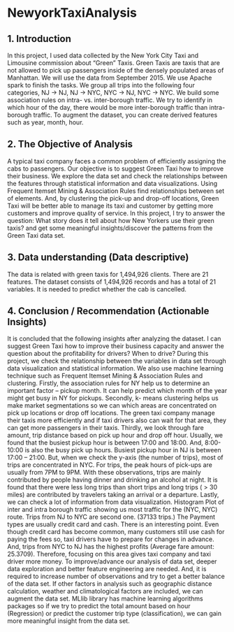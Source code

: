 # NewyorkTaxiAnalysis
## 1. Introduction
In this project, I used data collected by the New York City Taxi and Limousine commission about “Green” Taxis. Green Taxis are taxis that are not allowed to pick up passengers inside of the densely populated areas of Manhattan. We will use the data from September 2015. We use Apache spark to finish the tasks. We group all trips into the following four categories, NJ → NJ, NJ → NYC, NYC → NJ, NYC → NYC. We build some association rules on intra- vs. inter-borough traffic. We try to identify in which hour of the day, there would be more inter-borough traffic than intra-borough traffic. To augment the dataset, you can create derived features such as year, month, hour.

## 2. The Objective of Analysis
A typical taxi company faces a common problem of efficiently assigning the cabs to passengers. Our objective is to suggest Green Taxi how to improve their business. We explore the data set and check the relationships between the features through statistical information and data visualizations. Using Frequent Itemset Mining & Association Rules find relationships between set of elements. And, by clustering the pick-up and drop-off locations, Green Taxi will be better able to manage its taxi and customer by getting more customers and improve quality of service. In this project, I try to answer the question: What story does it tell about how New Yorkers use their green taxis? and get some meaningful insights/discover the patterns from the Green Taxi data set.

## 3. Data understanding (Data descriptive)
The data is related with green taxis for 1,494,926 clients. There are 21 features. The dataset consists of 1,494,926 records and has a total of 21 variables. It is needed to predict whether the cab is cancelled.

## 4. Conclusion / Recommendation (Actionable Insights)
It is concluded that the following insights after analyzing the dataset. I can suggest Green Taxi how to improve their business capacity and answer the question about the profitability for drivers? When to drive? During this project, we check the relationship between the variables in data set through data visualization and statistical information. We also use machine learning technique such as Frequent Itemset Mining & Association Rules and clustering. Firstly, the association rules for NY help us to determine an important factor – pickup month.
It can help predict which month of the year might get busy in NY for pickups. Secondly, k- means clustering helps us make market segmentations so we can which areas are concentrated on pick up locations or drop off locations. The green taxi company manage their taxis more efficiently and if taxi drivers also can wait for that area, they can get more passengers in their taxis. Thirdly, we look through fare amount, trip distance based on pick up hour and drop off hour. Usually, we found that the busiest pickup hour is between 17:00 and 18:00. And, 8:00-10:00 is also the busy pick up hours. Busiest pickup hour in NJ is between 17:00 – 21:00. But, when we check the y-axis (the number of trips), most of trips are concentrated in NYC. For trips, the peak hours of pick-ups are usually from 7PM to 9PM. With these observations, trips are mainly contributed by people having dinner and drinking an alcohol at night. It is found that there were less long trips than short trips and long trips ( > 30 miles) are contributed by travelers taking an arrival or a departure. Lastly, we can check a lot of information from data visualization. Histogram Plot of inter and intra borough traffic showing us most traffic for the (NYC, NYC) route. Trips from NJ to NYC are second one. (37133 trips.) The Payment types are usually credit card and cash. There is an interesting point. Even though credit card has become common, many customers still use cash for paying the fees so, taxi drivers have to prepare for changes in advance. And, trips from NYC to NJ has the highest profits (Average fare amount: 25.3709). Therefore, focusing on this area gives taxi company and taxi driver more money.
To improve/advance our analysis of data set, deeper data exploration and better feature engineering are needed. And, it is required to increase number of observations and try to get a better balance of the data set. If other factors in analysis such as geographic distance calculation, weather and climatological factors are included, we can augment the data set. MLlib library has machine learning algorithms packages so if we try to predict the total amount based on hour (Regression) or predict the customer trip type (classification), we can gain more meaningful insight from the data set.
